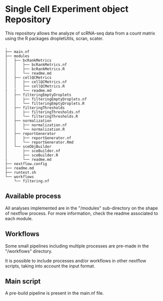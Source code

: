 # Single Cell Experiment object Repository

This repository allows the analyze of scRNA-seq data from a count matrix using the R packages dropletUtils, scran, scater.

```
.
├── main.nf
├── modules
│   ├── bcRankMetrics
│   │   ├── bcRankMetrics.nf
│   │   ├── bcRankMetrics.R
│   │   └── readme.md
│   ├── cellQCMetrics
│   │   ├── cellQCMetrics.nf
│   │   ├── cellQCMetrics.R
|	|	└── readme.md
│   ├── filteringEmptyDroplets
│   │   ├── filteringEmptyDroplets.nf
│   │   └── filteringEmptyDroplets.R
│   ├── filteringThresholds
│   │   ├── filteringThresholds.nf
│   │   └── filteringThresholds.R
│   ├── normalization
│   │   ├── normalization.nf
│   │   └── normalization.R
│   ├── reportGenerator
│   │   ├── reportGenerator.nf
│   │   └── reportGenerator.Rmd
│   └── sceObjBuilder
│       ├── sceBuilder.nf
│       ├── sceBuilder.R
|		└── readme.md
├── nextflow.config
├── readme.md
├── runtest.sh
└── workflows
    └── filtering.nf

```

## Available process

All analyses implemented are in the "/modules" sub-directory on the shape of nextflow process. For more information, check the readme associated to each module.

## Workflows

Some small pipelines including multiple processes are pre-made in the "/workflows" directory.

It is possible to include processes and/or workflows in other nextflow scripts, taking into account the input format.

## Main script

A pre-build pipeline is present in the main.nf file.
